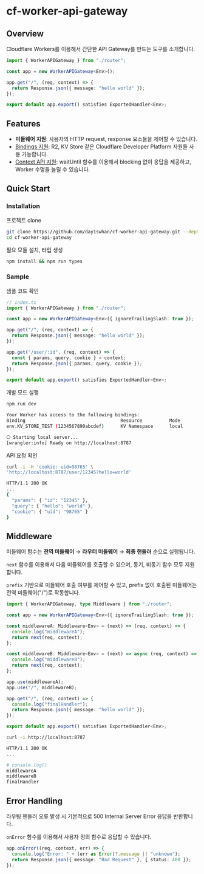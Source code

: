 # cf-worker-api-gateway

## Overview

Cloudflare Workers를 이용해서 간단한 API Gateway를 만드는 도구를 소개합니다.

```ts
import { WorkerAPIGateway } from "./router";

const app = new WorkerAPIGateway<Env>();

app.get("/", (req, context) => {
  return Response.json({ message: "hello world" });
});

export default app.export() satisfies ExportedHandler<Env>;
```

## Features

- **미들웨어 지원**: 사용자의 HTTP request, response 요소들을 제어할 수 있습니다.
- [Bindings 지원](https://developers.cloudflare.com/workers/runtime-apis/bindings/): R2, KV Store 같은 Cloudflare Developer Platform 자원들 사용 가능합니다.
- [Context API 지원](https://developers.cloudflare.com/workers/runtime-apis/context/): waitUntil 함수를 이용해서 blocking 없이 응답을 제공하고, Worker 수명을 늘릴 수 있습니다.

## Quick Start

### Installation

프로젝트 clone

```sh
git clone https://github.com/day1swhan/cf-worker-api-gateway.git --depth=1 && \
cd cf-worker-api-gateway
```

필요 모듈 설치, 타입 생성

```sh
npm install && npm run types
```

### Sample

샘플 코드 확인

```ts
// index.ts
import { WorkerAPIGateway } from "./router";

const app = new WorkerAPIGateway<Env>({ ignoreTrailingSlash: true });

app.get("/", (req, context) => {
  return Response.json({ message: "hello world" });
});

app.get("/user/:id", (req, context) => {
  const { params, query, cookie } = context;
  return Response.json({ params, query, cookie });
});

export default app.export() satisfies ExportedHandler<Env>;
```

개발 모드 실행

```sh
npm run dev

Your Worker has access to the following bindings:
Binding                                   Resource          Mode
env.KV_STORE_TEST (1234567890abcdef)      KV Namespace      local

⎔ Starting local server...
[wrangler:info] Ready on http://localhost:8787
```

API 요청 확인

```sh
curl -i -H 'cookie: uid=98765' \
'http://localhost:8787/user/12345?hello=world'

HTTP/1.1 200 OK
...
{
  "params": { "id": "12345" },
  "query": { "hello": "world" },
  "cookie": { "uid": "98765" }
}
```

## Middleware

미들웨어 함수는 **전역 미들웨어** → **라우터 미들웨어** → **최종 핸들러** 순으로 실행됩니다.

`next` 함수를 이용해서 다음 미들웨어를 호출할 수 있으며, 동기, 비동기 함수 모두 지원합니다.

`prefix` 기반으로 미들웨어 호출 여부를 제어할 수 있고, prefix 없이 호출된 미들웨어는 전역 미들웨어("/")로 작동합니다.

```ts
import { WorkerAPIGateway, type Middleware } from "./router";

const app = new WorkerAPIGateway<Env>({ ignoreTrailingSlash: true });

const middlewareA: Middleware<Env> = (next) => (req, context) => {
  console.log("middlewareA");
  return next(req, context);
};

const middlewareB: Middleware<Env> = (next) => async (req, context) => {
  console.log("middlewareB");
  return next(req, context);
};

app.use(middlewareA);
app.use("/", middlewareB);

app.get("/", (req, context) => {
  console.log("finalHandler");
  return Response.json({ message: "hello world" });
});

export default app.export() satisfies ExportedHandler<Env>;
```

```sh
curl -i http://localhost:8787

HTTP/1.1 200 OK
...
```

```sh
# console.log()
middlewareA
middlewareB
finalHandler
```

## Error Handling

라우팅 핸들러 오류 발생 시 기본적으로 500 Internal Server Error 응답을 반환합니다.

`onError` 함수를 이용해서 사용자 정의 함수로 응답할 수 있습니다.

```ts
app.onError((req, context, err) => {
  console.log("Error: " + (err as Error)?.message || "unknown");
  return Response.json({ message: "Bad Request" }, { status: 400 });
});
```
